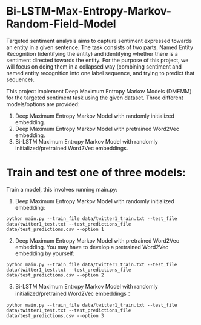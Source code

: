 # Bi-LSTM-Max-Entropy-Markov-Random-Field-Model

Targeted sentiment analysis aims to capture sentiment expressed towards an entity in a given sentence. The task consists of two parts, Named Entity Recognition (identifying the entity) and identifying whether there is a sentiment directed towards the entity. For the purpose of this project, we will focus on doing them in a collapsed way (combining sentiment and named entity recognition into one label sequence, and trying to predict that sequence). 

This project implement Deep Maximum Entropy Markov Models (DMEMM) for the targeted sentiment task using the given dataset. Three different models/options are provided:
  1. Deep Maximum Entropy Markov Model with randomly initialized embedding.
  2. Deep Maximum Entropy Markov Model with pretrained Word2Vec embedding.
  3. Bi-LSTM Maximum Entropy Markov Model with randomly initialized/pretrained Word2Vec embeddings.


# Train and test one of three models:
Train a model, this involves running main.py:
  1. Deep Maximum Entropy Markov Model with randomly initialized embedding:

```
python main.py --train_file data/twitter1_train.txt --test_file data/twitter1_test.txt --test_predictions_file data/test_predictions.csv --option 1

```
  2. Deep Maximum Entropy Markov Model with pretrained Word2Vec embedding. You may have to develop a pretrained Word2Vec embedding by yourself:

```
python main.py --train_file data/twitter1_train.txt --test_file data/twitter1_test.txt --test_predictions_file data/test_predictions.csv --option 2

```
  3. Bi-LSTM Maximum Entropy Markov Model with randomly initialized/pretrained Word2Vec embeddings：

```
python main.py --train_file data/twitter1_train.txt --test_file data/twitter1_test.txt --test_predictions_file data/test_predictions.csv --option 3

```


